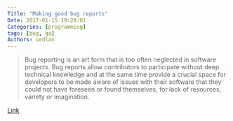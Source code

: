 ```yaml
---
Title: "Making good bug reports"
Date: 2017-01-15 19:28:01
Categories: [programming]
tags: [bug, qa]
Authors: sedlav
---
```


> Bug reporting is an art form that is too often neglected in software projects. Bug reports allow contributors to participate without deep technical knowledge and at the same time provide a crucial space for developers to be made aware of issues with their software that they could not have foreseen or found themselves, for lack of resources, variety or imagination.

[Link](https://anarc.at/blog/2016-10-14-bug-reporting/)
